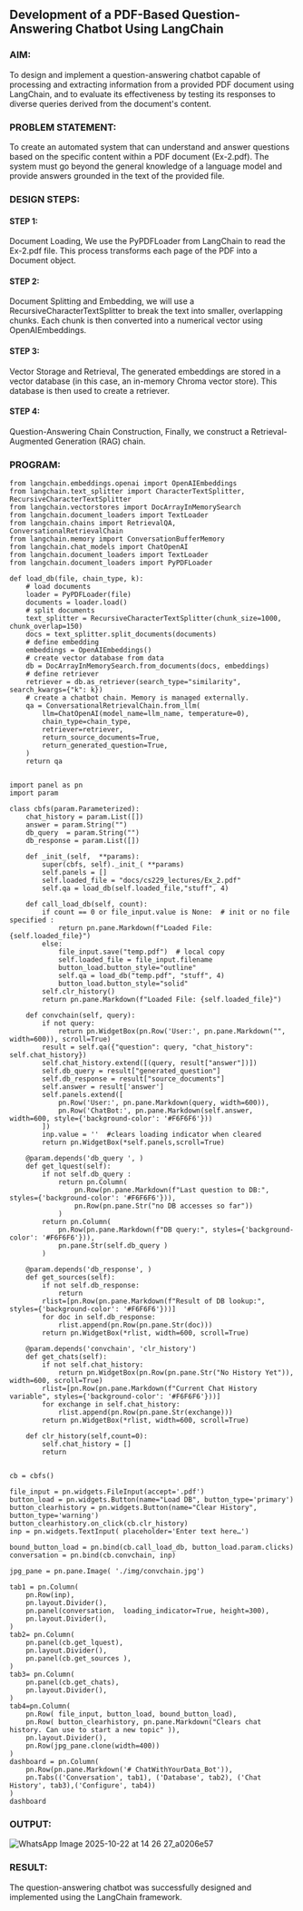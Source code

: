 ## Development of a PDF-Based Question-Answering Chatbot Using LangChain

### AIM:
To design and implement a question-answering chatbot capable of processing and extracting information from a provided PDF document using LangChain, and to evaluate its effectiveness by testing its responses to diverse queries derived from the document's content.

### PROBLEM STATEMENT:
To create an automated system that can understand and answer questions based on the specific content within a PDF document (Ex-2.pdf). The system must go beyond the general knowledge of a language model and provide answers grounded in the text of the provided file.

### DESIGN STEPS:

#### STEP 1:
Document Loading, We use the PyPDFLoader from LangChain to read the Ex-2.pdf file. This process transforms each page of the PDF into a Document object. 

#### STEP 2:
Document Splitting and Embedding, we will use a RecursiveCharacterTextSplitter to break the text into smaller, overlapping chunks. Each chunk is then converted into a numerical vector using OpenAIEmbeddings.

#### STEP 3:
Vector Storage and Retrieval, The generated embeddings are stored in a vector database (in this case, an in-memory Chroma vector store). This database is then used to create a retriever. 

#### STEP 4:
Question-Answering Chain Construction, Finally, we construct a Retrieval-Augmented Generation (RAG) chain.

### PROGRAM:
```
from langchain.embeddings.openai import OpenAIEmbeddings
from langchain.text_splitter import CharacterTextSplitter, RecursiveCharacterTextSplitter
from langchain.vectorstores import DocArrayInMemorySearch
from langchain.document_loaders import TextLoader
from langchain.chains import RetrievalQA,  ConversationalRetrievalChain
from langchain.memory import ConversationBufferMemory
from langchain.chat_models import ChatOpenAI
from langchain.document_loaders import TextLoader
from langchain.document_loaders import PyPDFLoader

def load_db(file, chain_type, k):
    # load documents
    loader = PyPDFLoader(file)
    documents = loader.load()
    # split documents
    text_splitter = RecursiveCharacterTextSplitter(chunk_size=1000, chunk_overlap=150)
    docs = text_splitter.split_documents(documents)
    # define embedding
    embeddings = OpenAIEmbeddings()
    # create vector database from data
    db = DocArrayInMemorySearch.from_documents(docs, embeddings)
    # define retriever
    retriever = db.as_retriever(search_type="similarity", search_kwargs={"k": k})
    # create a chatbot chain. Memory is managed externally.
    qa = ConversationalRetrievalChain.from_llm(
        llm=ChatOpenAI(model_name=llm_name, temperature=0), 
        chain_type=chain_type, 
        retriever=retriever, 
        return_source_documents=True,
        return_generated_question=True,
    )
    return qa 


import panel as pn
import param

class cbfs(param.Parameterized):
    chat_history = param.List([])
    answer = param.String("")
    db_query  = param.String("")
    db_response = param.List([])
    
    def _init_(self,  **params):
        super(cbfs, self)._init_( **params)
        self.panels = []
        self.loaded_file = "docs/cs229_lectures/Ex_2.pdf"
        self.qa = load_db(self.loaded_file,"stuff", 4)
    
    def call_load_db(self, count):
        if count == 0 or file_input.value is None:  # init or no file specified :
            return pn.pane.Markdown(f"Loaded File: {self.loaded_file}")
        else:
            file_input.save("temp.pdf")  # local copy
            self.loaded_file = file_input.filename
            button_load.button_style="outline"
            self.qa = load_db("temp.pdf", "stuff", 4)
            button_load.button_style="solid"
        self.clr_history()
        return pn.pane.Markdown(f"Loaded File: {self.loaded_file}")

    def convchain(self, query):
        if not query:
            return pn.WidgetBox(pn.Row('User:', pn.pane.Markdown("", width=600)), scroll=True)
        result = self.qa({"question": query, "chat_history": self.chat_history})
        self.chat_history.extend([(query, result["answer"])])
        self.db_query = result["generated_question"]
        self.db_response = result["source_documents"]
        self.answer = result['answer'] 
        self.panels.extend([
            pn.Row('User:', pn.pane.Markdown(query, width=600)),
            pn.Row('ChatBot:', pn.pane.Markdown(self.answer, width=600, style={'background-color': '#F6F6F6'}))
        ])
        inp.value = ''  #clears loading indicator when cleared
        return pn.WidgetBox(*self.panels,scroll=True)

    @param.depends('db_query ', )
    def get_lquest(self):
        if not self.db_query :
            return pn.Column(
                pn.Row(pn.pane.Markdown(f"Last question to DB:", styles={'background-color': '#F6F6F6'})),
                pn.Row(pn.pane.Str("no DB accesses so far"))
            )
        return pn.Column(
            pn.Row(pn.pane.Markdown(f"DB query:", styles={'background-color': '#F6F6F6'})),
            pn.pane.Str(self.db_query )
        )

    @param.depends('db_response', )
    def get_sources(self):
        if not self.db_response:
            return 
        rlist=[pn.Row(pn.pane.Markdown(f"Result of DB lookup:", styles={'background-color': '#F6F6F6'}))]
        for doc in self.db_response:
            rlist.append(pn.Row(pn.pane.Str(doc)))
        return pn.WidgetBox(*rlist, width=600, scroll=True)

    @param.depends('convchain', 'clr_history') 
    def get_chats(self):
        if not self.chat_history:
            return pn.WidgetBox(pn.Row(pn.pane.Str("No History Yet")), width=600, scroll=True)
        rlist=[pn.Row(pn.pane.Markdown(f"Current Chat History variable", styles={'background-color': '#F6F6F6'}))]
        for exchange in self.chat_history:
            rlist.append(pn.Row(pn.pane.Str(exchange)))
        return pn.WidgetBox(*rlist, width=600, scroll=True)

    def clr_history(self,count=0):
        self.chat_history = []
        return 


cb = cbfs()

file_input = pn.widgets.FileInput(accept='.pdf')
button_load = pn.widgets.Button(name="Load DB", button_type='primary')
button_clearhistory = pn.widgets.Button(name="Clear History", button_type='warning')
button_clearhistory.on_click(cb.clr_history)
inp = pn.widgets.TextInput( placeholder='Enter text here…')

bound_button_load = pn.bind(cb.call_load_db, button_load.param.clicks)
conversation = pn.bind(cb.convchain, inp) 

jpg_pane = pn.pane.Image( './img/convchain.jpg')

tab1 = pn.Column(
    pn.Row(inp),
    pn.layout.Divider(),
    pn.panel(conversation,  loading_indicator=True, height=300),
    pn.layout.Divider(),
)
tab2= pn.Column(
    pn.panel(cb.get_lquest),
    pn.layout.Divider(),
    pn.panel(cb.get_sources ),
)
tab3= pn.Column(
    pn.panel(cb.get_chats),
    pn.layout.Divider(),
)
tab4=pn.Column(
    pn.Row( file_input, button_load, bound_button_load),
    pn.Row( button_clearhistory, pn.pane.Markdown("Clears chat history. Can use to start a new topic" )),
    pn.layout.Divider(),
    pn.Row(jpg_pane.clone(width=400))
)
dashboard = pn.Column(
    pn.Row(pn.pane.Markdown('# ChatWithYourData_Bot')),
    pn.Tabs(('Conversation', tab1), ('Database', tab2), ('Chat History', tab3),('Configure', tab4))
)
dashboard
```
### OUTPUT:

![WhatsApp Image 2025-10-22 at 14 26 27_a0206e57](https://github.com/user-attachments/assets/a4efed15-f1a9-4558-a46e-e7ccf9763985)




### RESULT:
The question-answering chatbot was successfully designed and implemented using the LangChain framework.
